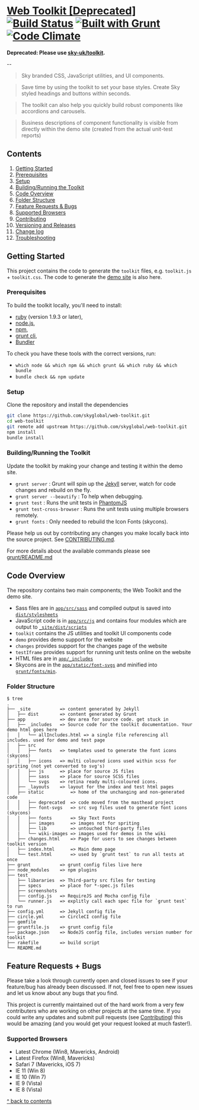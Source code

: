 [Web Toolkit [Deprecated]](http://skyglobal.github.io/web-toolkit/) [![Build Status](https://circleci.com/gh/skyglobal/web-toolkit.png?circle-token=24eeba25d7352dec038ea9fa25b22671ba28be5e)](https://circleci.com/gh/skyglobal/web-toolkit) [![Built with Grunt](https://cdn.gruntjs.com/builtwith.png)](http://gruntjs.com/) [![Code Climate](https://codeclimate.com/github/skyglobal/web-toolkit.png)](https://codeclimate.com/github/skyglobal/web-toolkit)
========================

**Deprecated: Please use [sky-uk/toolkit](https://github.com/sky-uk/toolkit).**

--

> Sky branded CSS, JavaScript utilities, and UI components.

> Save time by using the toolkit to set your base styles. Create Sky styled headings and buttons within seconds.

> The toolkit can also help you quickly build robust components like accordions and carousels.

> Business descriptions of component functionality is visible from directly within the demo site (created from the actual unit-test reports)


## Contents

 1. [Getting Started](#getting-started)
  1. [Prerequisites](#prerequisites)
  2. [Setup](#setup)
  3. [Building/Running the Toolkit](#buildingrunning-the-toolkit)
 2. [Code Overview](#code-overview)
  1. [Folder Structure](#folder-structure) 
 3. [Feature Requests & Bugs](#feature-requests--bugs)
  1. [Supported Browsers](#supported-browsers)
 3. [Contributing](CONTRIBUTING.md)
 4. [Versioning and Releases](RELEASING.md)
 5. [Change log](CHANGELOG.md)
 6. [Troubleshooting](TROUBLESHOOTING.md)


## Getting Started

This project contains the code to generate the `toolkit` files, e.g. `toolkit.js` + `toolkit.css`.
The code to generate the [demo site](http://skyglobal.github.io/web-toolkit/) is also here.

### Prerequisites

To build the toolkit locally, you'll need to install:
 * [ruby](https://www.ruby-lang.org/) (version 1.9.3 or later),
 * [node.js](http://nodejs.org),
 * [npm](https://www.npmjs.org),
 * [grunt cli](http://gruntjs.com/getting-started),
 * [Bundler](http://bundler.io)

To check you have these tools with the correct versions, run:
 * `which node && which npm && which grunt && which ruby && which bundle`
 * `bundle check && npm update`

### Setup

Clone the repository and install the dependencies

```bash
git clone https://github.com/skyglobal/web-toolkit.git
cd web-toolkit
git remote add upstream https://github.com/skyglobal/web-toolkit.git
npm install
bundle install
```

### Building/Running the Toolkit

Update the toolkit by making your change and testing it within the demo site.

 * `grunt server` : Grunt will spin up the [Jekyll](http://jekyllrb.com/docs/github-pages/) server, watch for code changes and rebuild on the fly.
 * `grunt server --beautify` : To help when debugging.
 * `grunt test` : Runs the unit tests in [PhantomJS](http://phantomjs.org/)
 * `grunt test-cross-browser` : Runs the unit tests using multiple browsers remotely.
 * `grunt fonts` : Only needed to rebuild the Icon Fonts (skycons).

Please help us out by contributing any changes you make locally back into the source project. See [CONTRIBUTING.md](CONTRIBUTING.md).

For more details about the available commands please see [grunt/README.md](./grunt#web-toolkit-grunt)

## Code Overview

The repository contains two main components; the Web Toolkit and the demo site.

*  Sass files are in [`app/src/sass`](./app/src/sass) and compiled output is saved into [`dist/stylesheets`](./_site/dist/stylesheets)
*  JavaScript code is in [`app/src/js`](./app/src/js) and contains four modules which are output to [`_site/dist/scripts`](./_site/dist/scripts)
  *  `toolkit` contains the JS utilities and toolkit UI components code
  *  `demo` provides demo support for the website
  *  `changes` provides support for the changes page of the website
  *  `testIframe` provides support for running unit tests online on the website
* HTML files are in [`app/_includes`](./app/_includes)
*  Skycons are in the [`app/static/font-svgs`](./app/static/font-svgs) and minified into [`grunt/fonts/min`](./grunt/fonts/min).

### Folder Structure

    $ tree
    .
    ├── _site           => content generated by Jekyll
    │   ├── dist        => content generated by Grunt
    ├── app             => dev area for source code. get stuck in
    │   ├── _includes   => Source code for the toolkit documentation. Your demo html goes here
    │   │   └── allIncludes.html => a single file referencing all includes. used for demo and test page
    │   ├── src
    │   │   ├── fonts   => templates used to generate the font icons (skycons)
    │   │   ├── icons   => multi coloured icons used within scss for spriting (not yet converted to svg's)
    │   │   ├── js      => place for source JS files
    │   │   ├── sass    => place for source SCSS files
    │   │   └── svgs    => retina ready multi-coloured icons.
    │   ├── _layouts    => layout for the index and test html pages
    │   ├── static          => home of the unchanging and non-generated code
    │   │   ├── deprecated  => code moved from the masthead project
    │   │   ├── font-svgs   => src svg files used to generate font icons (skycons)
    │   │   ├── fonts       => Sky Text Fonts
    │   │   ├── images      => images not for spriting
    │   │   ├── lib         => untouched third-party files
    │   |   └── wiki-images => images used for demos in the wiki
    │   ├── changes.html    => Page for users to see changes between toolkit version
    │   ├── index.html      => Main demo page
    │   └── test.html       => used by `grunt test` to run all tests at once
    ├── grunt           => grunt config files live here
    ├── node_modules    => npm plugins
    ├── test
    │   ├── libararies  => Third-party src files for testing
    │   ├── specs       => place for *-spec.js files
    │   ├── screenshots
    │   ├── config.js   => RequireJS and Mocha config file
    │   └── runner.js   => explitly call each spec file for `grunt test` to run
    ├── config.yml      => Jekyll config file
    ├── circle.yml      => CircleCI config file
    ├── gemfile
    ├── gruntfile.js    => grunt config file
    ├── package.json    => NodeJS config file, includes version number for toolkit
    ├── rakefile        => build script
    └── README.md
    

## Feature Requests + Bugs

Please take a look through currently open and closed issues to see if your feature/bug has already been discussed.  If not, feel free to open new issues and let us know about any bugs that you find. 

This project is currently maintained out of the hard work from a very few contributers who are working on other projects at the same time. If you could write any updates and submit pull requests (see [Contributing](CONTRIBUTING.md)) this would be amazing (and you would get your request looked at much faster!).  

### Supported Browsers

* Latest Chrome (Win8, Mavericks, Android)
* Latest Firefox (Win8, Mavericks)
* Safari 7 (Mavericks, iOS 7)
* IE 11 (Win 8)
* IE 10 (Win 7)
* IE 9 (Vista)
* IE 8 (Vista)


[^ back to contents](#contents)
